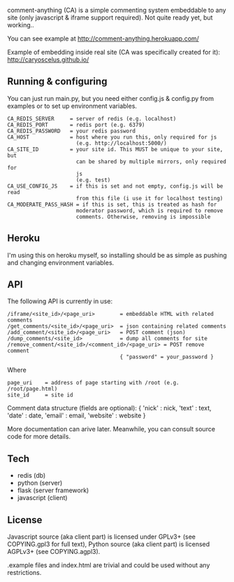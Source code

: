 comment-anything (CA) is a simple commenting system embeddable to any site
(only javascript & iframe support required). Not quite ready yet, but working..

You can see example at http://comment-anything.herokuapp.com/

Example of embedding inside real site (CA was specifically created for it):
http://caryoscelus.github.io/

Running & configuring
---------------------

You can just run main.py, but you need either config.js & config.py from
examples or to set up environment variables.

    CA_REDIS_SERVER     = server of redis (e.g. localhost)
    CA_REDIS_PORT       = redis port (e.g. 6379)
    CA_REDIS_PASSWORD   = your redis password
    CA_HOST             = host where you run this, only required for js
                          (e.g. http://localhost:5000/)
    CA_SITE_ID          = your site id. This MUST be unique to your site, but
                          can be shared by multiple mirrors, only required for
                          js
                          (e.g. test)
    CA_USE_CONFIG_JS    = if this is set and not empty, config.js will be read
                          from this file (i use it for localhost testing)
    CA_MODERATE_PASS_HASH = if this is set, this is treated as hash for
                          moderator password, which is required to remove
                          comments. Otherwise, removing is impossible

Heroku
------

I'm using this on heroku myself, so installing should be as simple as pushing
and changing environment variables.

API
---

The following API is currently in use:

    /iframe/<site_id>/<page_uri>        = embeddable HTML with related comments
    /get_comments/<site_id>/<page_uri>  = json containing related comments
    /add_comment/<site_id>/<page_uri>   = POST comment (json)
    /dump_comments/<site_id>            = dump all comments for site
    /remove_comment/<site_id>/<comment_id>/<page_uri> = POST remove comment
                                        { "password" = your_password }

Where

    page_uri    = address of page starting with /root (e.g. /root/page.html)
    site_id     = site id

Comment data structure (fields are optional):
    {
        'nick'      : nick,
        'text'      : text,
        'date'      : date,
        'email'     : email,
        'website'   : website
    }

More documentation can arive later. Meanwhile, you can consult source code for
more details.

Tech
----

* redis (db)
* python (server)
* flask (server framework)
* javascript (client)

License
-------

Javascript source (aka client part) is licensed under GPLv3+ (see COPYING.gpl3
for full text), Python source (aka client part) is licensed AGPLv3+ (see
COPYING.agpl3).

.example files and index.html are trivial and could be used without any
restrictions.
